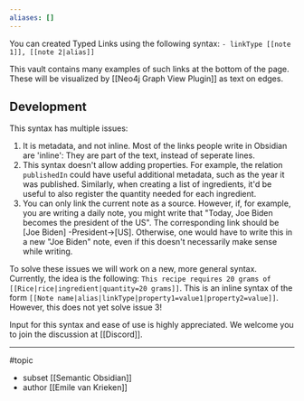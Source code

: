 ```yaml
---
aliases: []
---
```

You can created Typed Links using the following syntax:
`- linkType [[note 1]], [[note 2|alias]]`

This vault contains many examples of such links at the bottom of the page. These will be visualized by [[Neo4j Graph View Plugin]] as text on edges.

## Development
This syntax has multiple issues:
1. It is metadata, and not inline. Most of the links people write in Obsidian are 'inline': They are part of the text, instead of seperate lines.
2. This syntax doesn't allow adding properties. For example, the relation `publishedIn` could have useful additional metadata, such as the year it was published. Similarly, when creating a list of ingredients, it'd be useful to also register the quantity needed for each ingredient.
3. You can only link the current note as a source. However, if, for example, you are writing a daily note, you might write that "Today, Joe Biden becomes the president of the US". The corresponding link should be \[Joe Biden\] -President->\[US\]. Otherwise, one would have to write this in a new "Joe Biden" note, even if this doesn't necessarily make sense while writing.

To solve these issues we will work on a new, more general syntax. Currently, the idea is the following: `This recipe requires 20 grams of [[Rice|rice|ingredient|quantity=20 grams]]`. This is an inline syntax of the form `[[Note name|alias|linkType|property1=value1|property2=value]]`. However, this does not yet solve issue 3!

Input for this syntax and ease of use is highly appreciated. We welcome you to join the discussion at [[Discord]]. 

--- 
#topic
- subset [[Semantic Obsidian]] 
- author [[Emile van Krieken]]